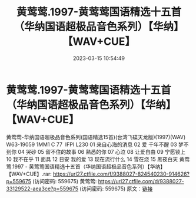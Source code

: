 ﻿---
title: 黄莺莺.1997-黄莺莺国语精选十五首（华纳国语超极品音色系列）【华纳】【WAV+CUE】
date: 2023-03-15 10:54:49
categories: WAV车载音乐、镜像
tags: 华语中文
---
# 黄莺莺.1997-黄莺莺国语精选十五首（华纳国语超极品音色系列）【华纳】【WAV+CUE】

黄莺莺-华纳国语超极品音色系列(国语精选15首)(台湾飞碟天龙版)(1997)(WAV)
W63-19059 1MM1 C 77  IFPI L230
01 来自心海的消息
02 爱 千年不醒
03 梦不到你
04 哭砂
05 留不住的故事
06 熟悉的你
07 心泣
08 让爱自由
09 宁愿锁上
10 我不在乎
11 面具
12 日安 我的爱
13 现在流行什么
14 雪在烧
15 黑夜白天
黄莺莺.1997 - 黄莺莺国语精选十五首（华纳国语超极品音色系列）【华纳】【WAV+CUE】.rar: https://url27.ctfile.com/f/9388027-824540230-914626?p=559675
(访问密码: 559675)
黄莺莺: https://url27.ctfile.com/d/9388027-33129522-aea3ce?p=559675
(访问密码: 559675)
原文：[链接](https://blog.sina.com.cn/s/blog_1647c7e76010310zx.html)